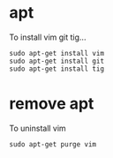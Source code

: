 # apt
To install vim git tig...

    sudo apt-get install vim
    sudo apt-get install git
    sudo apt-get install tig

# remove apt
To uninstall vim
        
    sudo apt-get purge vim
